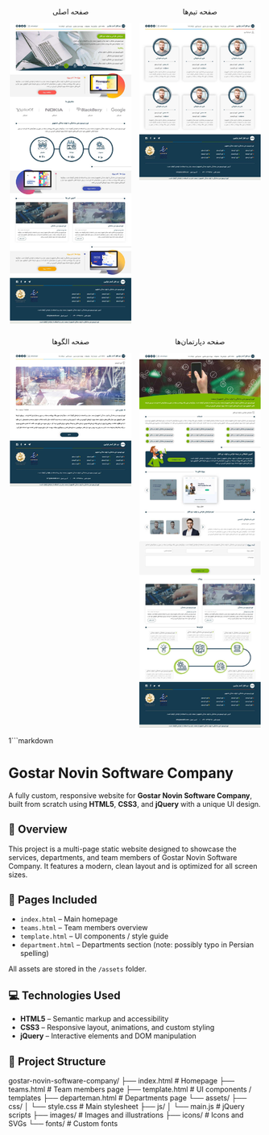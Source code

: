 <div style="display: flex; flex-wrap: wrap; justify-content: space-around; gap: 10px;">
  <div style="flex: 1 1 45%; max-width: 48%; text-align: center;">
    <p>صفحه اصلی</p>
    <img src="https://github.com/danyallya/gostar-novin-software-company/blob/master/template/1.jpg" alt="Homepage Screenshot" width="100%">
  </div>
  <div style="flex: 1 1 45%; max-width: 48%; text-align: center;">
    <p>صفحه تیم‌ها</p>
    <img src="https://github.com/danyallya/gostar-novin-software-company/blob/master/template/2.jpg" alt="Teams Page Screenshot" width="100%">
  </div>
  <div style="flex: 1 1 45%; max-width: 48%; text-align: center;">
    <p>صفحه الگوها</p>
    <img src="https://github.com/danyallya/gostar-novin-software-company/blob/master/template/3.jpg" alt="Template Page Screenshot" width="100%">
  </div>
  <div style="flex: 1 1 45%; max-width: 48%; text-align: center;">
    <p>صفحه دپارتمان‌ها</p>
    <img src="https://github.com/danyallya/gostar-novin-software-company/blob/master/template/4.jpg" alt="Departments Page Screenshot" width="100%">
  </div>
</div>


1```markdown
# Gostar Novin Software Company

A fully custom, responsive website for **Gostar Novin Software Company**, built from scratch using **HTML5**, **CSS3**, and **jQuery** with a unique UI design.

## 💼 Overview
This project is a multi-page static website designed to showcase the services, departments, and team members of Gostar Novin Software Company. It features a modern, clean layout and is optimized for all screen sizes.

## 📄 Pages Included
- `index.html` – Main homepage
- `teams.html` – Team members overview
- `template.html` – UI components / style guide
- `department.html` – Departments section (note: possibly typo in Persian spelling)

All assets are stored in the `/assets` folder.

## 💻 Technologies Used
- **HTML5** – Semantic markup and accessibility
- **CSS3** – Responsive layout, animations, and custom styling
- **jQuery** – Interactive elements and DOM manipulation

## 📁 Project Structure
gostar-novin-software-company/
├── index.html # Homepage
├── teams.html # Team members page
├── template.html # UI components / templates
├── departeman.html # Departments page
└── assets/
├── css/
│ └── style.css # Main stylesheet
├── js/
│ └── main.js # jQuery scripts
├── images/ # Images and illustrations
├── icons/ # Icons and SVGs
└── fonts/ # Custom fonts
```